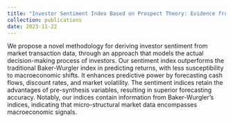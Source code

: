 ```yaml
---
title: "Investor Sentiment Index Based on Prospect Theory: Evidence from China (submitted)"
collection: publications
date: 2023-11-22
---
```


We propose a novel methodology for deriving investor sentiment from market transaction data, through an approach that models the actual decision-making process of investors. Our sentiment index outperforms the traditional Baker-Wurgler index in predicting returns, with less susceptibility to macroeconomic shifts. It enhances predictive power by forecasting cash flows, discount rates, and market volatility. The sentiment indices retain the advantages of pre-synthesis variables, resulting in superior forecasting accuracy. Notably, our indices contain information from Baker-Wurgler’s indices, indicating that micro-structural market data encompasses macroeconomic signals.
